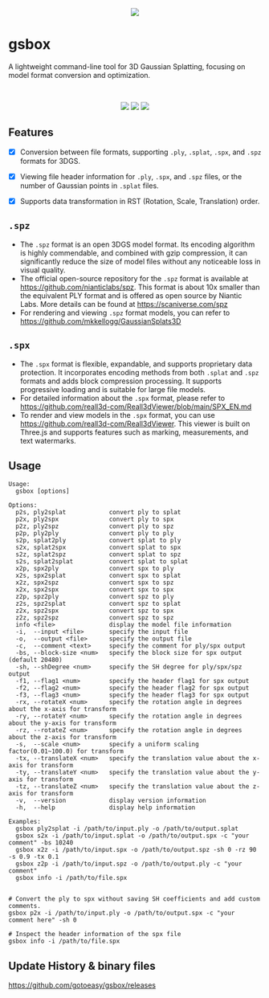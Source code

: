 <p align=center>
<img src="https://gotoeasy.github.io/3dgs/gsbox.png"/>
</p>


# gsbox

A lightweight command-line tool for 3D Gaussian Splatting, focusing on model format conversion and optimization.

<br>

<p align="center">
    <a href="https://repo-sam.inria.fr/fungraph/3d-gaussian-splatting/"><img src="https://img.shields.io/badge/Model-3DGS-brightgreen.svg"></a>
    <a href="https://github.com/gotoeasy/gsbox/releases/latest"><img src="https://img.shields.io/github/release/gotoeasy/gsbox.svg"></a>
    <a href="https://github.com/gotoeasy/gsbox/blob/master/LICENSE"><img src="https://img.shields.io/github/license/gotoeasy/gsbox"></a>
<p>

## Features
- [x] Conversion between file formats, supporting `.ply`, `.splat`, `.spx`, and `.spz` formats for 3DGS.
- [x] Viewing file header information for `.ply`, `.spx`, and `.spz` files, or the number of Gaussian points in `.splat` files.
- [x] Supports data transformation in RST (Rotation, Scale, Translation) order.


## `.spz`
- The `.spz` format is an open 3DGS model format. Its encoding algorithm is highly commendable, and combined with gzip compression, it can significantly reduce the size of model files without any noticeable loss in visual quality.
- The official open-source repository for the `.spz` format is available at https://github.com/nianticlabs/spz. This format is about 10x smaller than the equivalent PLY format and is offered as open source by Niantic Labs. More details can be found at https://scaniverse.com/spz
- For rendering and viewing `.spz` format models, you can refer to https://github.com/mkkellogg/GaussianSplats3D

## `.spx`
- The `.spx` format is flexible, expandable, and supports proprietary data protection. It incorporates encoding methods from both `.splat` and `.spz` formats and adds block compression processing. It supports progressive loading and is suitable for large file models.
- For detailed information about the `.spx` format, please refer to https://github.com/reall3d-com/Reall3dViewer/blob/main/SPX_EN.md
- To render and view models in the `.spx` format, you can use https://github.com/reall3d-com/Reall3dViewer. This viewer is built on Three.js and supports features such as marking, measurements, and text watermarks.

## Usage
```shell
Usage:
  gsbox [options]

Options:
  p2s, ply2splat            convert ply to splat
  p2x, ply2spx              convert ply to spx
  p2z, ply2spz              convert ply to spz
  p2p, ply2ply              convert ply to ply
  s2p, splat2ply            convert splat to ply
  s2x, splat2spx            convert splat to spx
  s2z, splat2spz            convert splat to spz
  s2s, splat2splat          convert splat to splat
  x2p, spx2ply              convert spx to ply
  x2s, spx2splat            convert spx to splat
  x2z, spx2spz              convert spx to spz
  x2x, spx2spx              convert spx to spx
  z2p, spz2ply              convert spz to ply
  z2s, spz2splat            convert spz to splat
  z2x, spz2spx              convert spz to spx
  z2z, spz2spz              convert spz to spz
  info <file>               display the model file information
  -i,  --input <file>       specify the input file
  -o,  --output <file>      specify the output file
  -c,  --comment <text>     specify the comment for ply/spx output
  -bs, --block-size <num>   specify the block size for spx output (default 20480)
  -sh, --shDegree <num>     specify the SH degree for ply/spx/spz output
  -f1, --flag1 <num>        specify the header flag1 for spx output
  -f2, --flag2 <num>        specify the header flag2 for spx output
  -f3, --flag3 <num>        specify the header flag3 for spx output
  -rx, --rotateX <num>      specify the rotation angle in degrees about the x-axis for transform
  -ry, --rotateY <num>      specify the rotation angle in degrees about the y-axis for transform
  -rz, --rotateZ <num>      specify the rotation angle in degrees about the z-axis for transform
  -s,  --scale <num>        specify a uniform scaling factor(0.01~100.0) for transform
  -tx, --translateX <num>   specify the translation value about the x-axis for transform
  -ty, --translateY <num>   specify the translation value about the y-axis for transform
  -tz, --translateZ <num>   specify the translation value about the z-axis for transform
  -v,  --version            display version information
  -h,  --help               display help information

Examples:
  gsbox ply2splat -i /path/to/input.ply -o /path/to/output.splat
  gsbox s2x -i /path/to/input.splat -o /path/to/output.spx -c "your comment" -bs 10240
  gsbox x2z -i /path/to/input.spx -o /path/to/output.spz -sh 0 -rz 90 -s 0.9 -tx 0.1
  gsbox z2p -i /path/to/input.spz -o /path/to/output.ply -c "your comment"
  gsbox info -i /path/to/file.spx


# Convert the ply to spx without saving SH coefficients and add custom comments.
gsbox p2x -i /path/to/input.ply -o /path/to/output.spx -c "your comment here" -sh 0

# Inspect the header information of the spx file
gsbox info -i /path/to/file.spx
```


## Update History & binary files
https://github.com/gotoeasy/gsbox/releases
